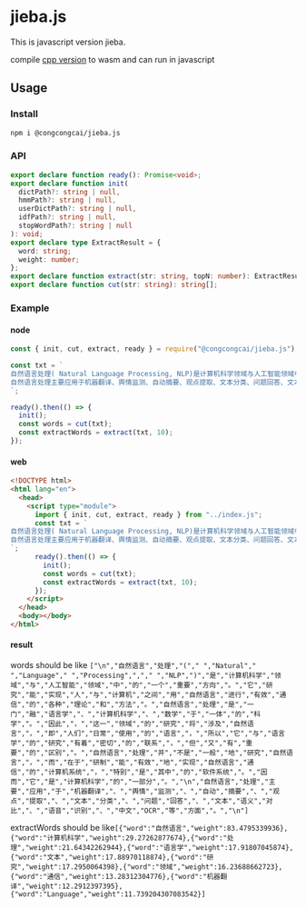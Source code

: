 # jieba.js

This is javascript version jieba.

compile [cpp version](https://github.com/yanyiwu/cppjieba.git) to wasm and can run in javascript

## Usage

### Install

```bash
npm i @congcongcai/jieba.js
```

### API

```typescript
export declare function ready(): Promise<void>;
export declare function init(
  dictPath?: string | null,
  hmmPath?: string | null,
  userDictPath?: string | null,
  idfPath?: string | null,
  stopWordPath?: string | null
): void;
export declare type ExtractResult = {
  word: string;
  weight: number;
};
export declare function extract(str: string, topN: number): ExtractResult[];
export declare function cut(str: string): string[];
```

### Example

#### node

```javascript
const { init, cut, extract, ready } = require("@congcongcai/jieba.js");

const txt = `
自然语言处理( Natural Language Processing, NLP)是计算机科学领域与人工智能领域中的一个重要方向。它研究能实现人与计算机之间用自然语言进行有效通信的各种理论和方法。自然语言处理是一门融语言学、计算机科学、数学于一体的科学。因此，这一领域的研究将涉及自然语言，即人们日常使用的语言，所以它与语言学的研究有着密切的联系，但又有重要的区别。自然语言处理并不是一般地研究自然语言，而在于研制能有效地实现自然语言通信的计算机系统，特别是其中的软件系统。因而它是计算机科学的一部分。
自然语言处理主要应用于机器翻译、舆情监测、自动摘要、观点提取、文本分类、问题回答、文本语义对比、语音识别、中文OCR等方面。
`;

ready().then(() => {
  init();
  const words = cut(txt);
  const extractWords = extract(txt, 10);
});
```

#### web

```html
<!DOCTYPE html>
<html lang="en">
  <head>
    <script type="module">
      import { init, cut, extract, ready } from "../index.js";
      const txt = `
自然语言处理( Natural Language Processing, NLP)是计算机科学领域与人工智能领域中的一个重要方向。它研究能实现人与计算机之间用自然语言进行有效通信的各种理论和方法。自然语言处理是一门融语言学、计算机科学、数学于一体的科学。因此，这一领域的研究将涉及自然语言，即人们日常使用的语言，所以它与语言学的研究有着密切的联系，但又有重要的区别。自然语言处理并不是一般地研究自然语言，而在于研制能有效地实现自然语言通信的计算机系统，特别是其中的软件系统。因而它是计算机科学的一部分。
自然语言处理主要应用于机器翻译、舆情监测、自动摘要、观点提取、文本分类、问题回答、文本语义对比、语音识别、中文OCR等方面。
`;
      ready().then(() => {
        init();
        const words = cut(txt);
        const extractWords = extract(txt, 10);
      });
    </script>
  </head>
  <body></body>
</html>
```

#### result

words should be like
`["\n","自然语言","处理","("," ","Natural"," ","Language"," ","Processing",","," ","NLP",")","是","计算机科学","领域","与","人工智能","领域","中","的","一个","重要","方向","。","它","研究","能","实现","人","与","计算机","之间","用","自然语言","进行","有效","通信","的","各种","理论","和","方法","。","自然语言","处理","是","一门","融","语言学","、","计算机科学","、","数学","于","一体","的","科学","。","因此","，","这一","领域","的","研究","将","涉及","自然语言","，","即","人们","日常","使用","的","语言","，","所以","它","与","语言学","的","研究","有着","密切","的","联系","，","但","又","有","重要","的","区别","。","自然语言","处理","并","不是","一般","地","研究","自然语言","，","而","在于","研制","能","有效","地","实现","自然语言","通信","的","计算机系统","，","特别","是","其中","的","软件系统","。","因而","它","是","计算机科学","的","一部分","。","\n","自然语言","处理","主要","应用","于","机器翻译","、","舆情","监测","、","自动","摘要","、","观点","提取","、","文本","分类","、","问题","回答","、","文本","语义","对比","、","语音","识别","、","中文","OCR","等","方面","。","\n"]`

extractWords should be like`[{"word":"自然语言","weight":83.4795339936},{"word":"计算机科学","weight":29.27262877674},{"word":"处理","weight":21.64342262944},{"word":"语言学","weight":17.91807045874},{"word":"文本","weight":17.88970118874},{"word":"研究","weight":17.2950064398},{"word":"领域","weight":16.23688662723},{"word":"通信","weight":13.28312304776},{"word":"机器翻译","weight":12.2912397395},{"word":"Language","weight":11.739204307083542}]`
